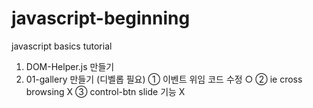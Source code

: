 # javascript-beginning
javascript basics tutorial 

1. DOM-Helper.js 만들기
2. 01-gallery 만들기 (디벨롭 필요) 
   ① 이벤트 위임 코드 수정 ○ 
   ② ie cross browsing X
   ③ control-btn slide 기능 X

